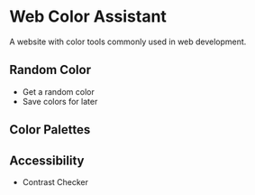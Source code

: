 # Web Color Assistant
A website with color tools commonly used in web development.
## Random Color
- Get a random color
- Save colors for later
## Color Palettes
## Accessibility
- Contrast Checker

